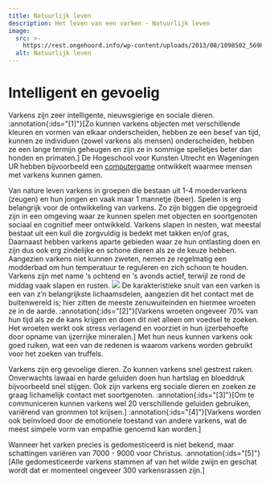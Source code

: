 ```yaml
---
title: Natuurlijk leven
description: Het leven van een varken - Natuurlijk leven
image:
  src: >-
    https://rest.ongehoord.info/wp-content/uploads/2013/08/1098502_569808789724122_1743305427_n.jpg
  alt: Natuurlijk leven
---
```


# Intelligent en gevoelig

Varkens zijn zeer intelligente, nieuwsgierige en sociale dieren. :annotation{:ids="[1]"}[Zo kunnen varkens objecten met verschillende kleuren en vormen van elkaar onderscheiden, hebben ze een besef van tijd, kunnen ze individuen (zowel varkens als mensen) onderscheiden, hebben ze een lange termijn geheugen en zijn ze in sommige spelletjes beter dan honden en primaten.] De Hogeschool voor Kunsten Utrecht en Wageningen UR hebben bijvoorbeeld een [computergame](http://web.archive.org/web/20190926052013/http://www.playingwithpigs.nl/) ontwikkelt waarmee mensen met varkens kunnen gamen.

Van nature leven varkens in groepen die bestaan uit 1-4 moedervarkens (zeugen) en hun jongen en vaak maar 1 mannetje (beer). Spelen is erg belangrijk voor de ontwikkeling van varkens. Zo zijn biggen die opgegroeid zijn in een omgeving waar ze kunnen spelen met objecten en soortgenoten sociaal en cognitief meer ontwikkeld. Varkens slapen in nesten, wat meestal bestaat uit een kuil die zorgvuldig is bedekt met takken en/of gras, Daarnaast hebben varkens aparte gebieden waar ze hun ontlasting doen en zijn dus ook erg zindelijke en schone dieren als ze de keuze hebben. Aangezien varkens niet kunnen zweten, nemen ze regelmatig een modderbad om hun temperatuur te reguleren en zich schoon te houden. Varkens zijn met name ‘s ochtend en ‘s avonds actief, terwijl ze rond de middag vaak slapen en rusten. ![](http://www.ongehoord.info/wp-content/uploads/2014/04/happy-pig.jpg) De karakteristieke snuit van een varken is een van z’n belangrijkste lichaamsdelen, aangezien dit het contact met de buitenwereld is; hier zitten de meeste zenuwuiteinden en hiermee wroeten ze in de aarde. :annotation{:ids="[2]"}[Varkens wroeten ongeveer 70% van hun tijd als ze de kans krijgen en doen dit niet alleen om voedsel te zoeken. Het wroeten werkt ook stress verlagend en voorziet in hun ijzerbehoefte door opname van ijzerrijke mineralen.] Met hun neus kunnen varkens ook goed ruiken, wat een van de redenen is waarom varkens worden gebruikt voor het zoeken van truffels.

Varkens zijn erg gevoelige dieren. Zo kunnen varkens snel gestrest raken. Onverwachts lawaai en harde geluiden doen hun hartslag en bloeddruk bijvoorbeeld snel stijgen. Ook zijn varkens erg sociale dieren en zoeken ze graag lichamelijk contact met soortgenoten. :annotation{:ids="[3]"}[Om te communiceren kunnen varkens wel 20 verschillende geluiden gebruiken, variërend van grommen tot krijsen.] :annotation{:ids="[4]"}[Varkens worden ook beïnvloed door de emotionele toestand van andere varkens, wat de meest simpele vorm van empathie genoemd kan worden.]

Wanneer het varken precies is gedomesticeerd is niet bekend, maar schattingen variëren van 7000 - 9000 voor Christus. :annotation{:ids="[5]"}[Alle gedomesticeerde varkens stammen af van het wilde zwijn en geschat wordt dat er momenteel ongeveer 300 varkensrassen zijn.]
